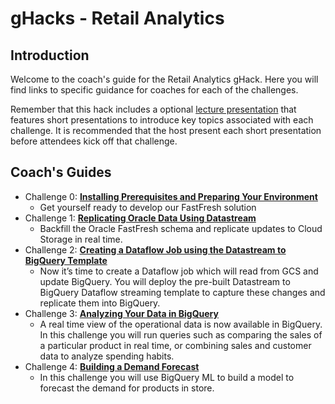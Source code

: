 # gHacks - Retail Analytics
## Introduction
Welcome to the coach's guide for the Retail Analytics gHack. Here you will find links to specific guidance for coaches for each of the challenges.

Remember that this hack includes a optional [lecture presentation](Lectures.pdf) that features short presentations to introduce key topics associated with each challenge. It is recommended that the host present each short presentation before attendees kick off that challenge.

## Coach's Guides
- Challenge 0: **[Installing Prerequisites and Preparing Your Environment](Solution-00.md)**
   - Get yourself ready to develop our FastFresh solution
- Challenge 1: **[Replicating Oracle Data Using Datastream](Solution-01.md)**
   - Backfill the Oracle FastFresh schema and replicate updates to Cloud Storage in real time.
- Challenge 2: **[Creating a Dataflow Job using the Datastream to BigQuery Template](Solution-02.md)**
   - Now it’s time to create a Dataflow job which will read from GCS and update BigQuery. You will deploy the pre-built Datastream to BigQuery Dataflow streaming template to capture these changes and replicate them into BigQuery.
- Challenge 3: **[Analyzing Your Data in BigQuery](Solution-03.md)**
   - A real time view of the operational data is now available in BigQuery. In this challenge you will run queries such as comparing the sales of a particular product in real time, or combining sales and customer data to analyze spending habits.
- Challenge 4: **[Building a Demand Forecast](Solution-04.md)**
   - In this challenge you will use BigQuery ML to build a model to forecast the demand for products in store.